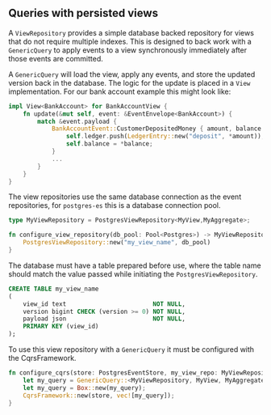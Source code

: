 ## Queries with persisted views

A `ViewRepository` provides a simple database backed repository for views that do not require multiple indexes.
This is designed to back work with a `GenericQuery` to apply events to a view synchronously immediately after those 
events are committed.

A `GenericQuery` will load the view, apply any events, and store the updated version back in the database.
The logic for the update is placed in a `View` implementation. 
For our bank account example this might look like:
```rust
impl View<BankAccount> for BankAccountView {
    fn update(&mut self, event: &EventEnvelope<BankAccount>) {
        match &event.payload {
            BankAccountEvent::CustomerDepositedMoney { amount, balance } => {
                self.ledger.push(LedgerEntry::new("deposit", *amount));
                self.balance = *balance;
            }
            ...
        }
    }
}
```

The view repositories use the same database connection as the event repositories, for `postgres-es` this is a database
connection pool. 
```rust
type MyViewRepository = PostgresViewRepository<MyView,MyAggregate>;

fn configure_view_repository(db_pool: Pool<Postgres>) -> MyViewRepository {
    PostgresViewRepository::new("my_view_name", db_pool)
}
```

The database must have a table prepared before use, where the table name should match the value passed while
initiating the `PostgresViewRepository`.
```sql
CREATE TABLE my_view_name
(
    view_id text                        NOT NULL,
    version bigint CHECK (version >= 0) NOT NULL,
    payload json                        NOT NULL,
    PRIMARY KEY (view_id)
);
```

To use this view repository with a `GenericQuery` it must be configured with the CqrsFramework.

```rust
fn configure_cqrs(store: PostgresEventStore, my_view_repo: MyViewRepository) -> CqrsFramework {
    let my_query = GenericQuery::<MyViewRepository, MyView, MyAggregate>::new(my_view_repo);
    let my_query = Box::new(my_query);
    CqrsFramework::new(store, vec![my_query]);
}
```
